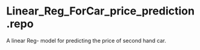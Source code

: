 # Linear_Reg_ForCar_price_prediction.repo
A linear Reg- model for predicting the price of second hand car.

